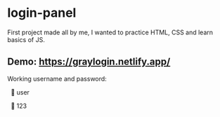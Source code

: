 # login-panel
First project made all by me, I wanted to practice HTML, CSS and learn basics of JS.
## Demo: https://graylogin.netlify.app/
<p>Working username and password:</p>
<p>&nbsp;&nbsp;👤 user</p>
<p>&nbsp;&nbsp;🔑 123</p>
